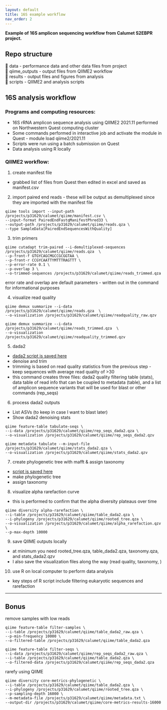 ```yaml
---
layout: default
title: 16S example workflow
nav_order: 2
---
```


**Example of 16S amplicon sequencing workflow from Calumet S2EBPR project.**

## Repo structure
📁 data - performance data and other data files from project  
📁 qiime_outputs - output files from QIIME2 workflow  
📁 results - output files and figures from analysis  
📁 scripts - QIIME2 and analysis scripts  

## 16S analysis workflow
### Programs and computing resources:
- 16S rRNA amplicon sequence analysis using QIIME2 2021.11 performed on Northwestern Quest computing cluster
- Some commands performed in interactive job and activate the module in Quest - module load qiime2/2021.11
- Scripts were run using a batch submission on Quest
- Data analysis using R locally

### QIIME2 workflow:
1) create manifest file
- grabbed list of files from Quest then edited in excel and saved as manifest.csv

2) import paired end reads - these will be output as demultiplexed since they are imported with the manifest file
```
qiime tools import --input-path /projects/p31629/calumet/qiime/manifest.csv \
--input-format PairedEndFastqManifestPhred33 \
--output-path /projects/p31629/calumet/qiime/reads.qza \
--type SampleData[PairedEndSequencesWithQuality]
```

3) trim primers
```
qiime cutadapt trim-paired --i-demultiplexed-sequences /projects/p31629/calumet/qiime/reads.qza  \
--p-front-f GTGYCAGCMGCCGCGGTAA \
--p-front-r CCGYCAATTYMTTTRAGTTT \
--p-error-rate 0.1 \
--p-overlap 3 \
--o-trimmed-sequences /projects/p31629/calumet/qiime/reads_trimmed.qza
```
error rate and overlap are default parameters - written out in the command for informational purposes


4) visualize read quality
```
qiime demux summarize --i-data /projects/p31629/calumet/qiime/reads.qza  \
--o-visualization /projects/p31629/calumet/qiime/readquality_raw.qzv

qiime demux summarize --i-data /projects/p31629/calumet/qiime/reads_trimmed.qza  \
--o-visualization /projects/p31629/calumet/qiime/readquality_trimmed.qzv
```

5) dada2
- [dada2 script is saved here](https://github.com/mckfarm/library/blob/main/docs/scripts/dada2.sh)
- denoise and trim
- trimming is based on read quality statistics from the previous step - keep sequences with average read quality of >30
- this command creates three files: dada2 quality filtering table (stats), data table of read info that can be coupled to metadata (table), and a list of amplicon sequence variants that will be used for blast or other commands (rep_seqs)


6) process dada2 outputs
- List ASVs (to keep in case I want to blast later)
- Show dada2 denoising stats

```
qiime feature-table tabulate-seqs \
--i-data /projects/p31629/calumet/qiime/rep_seqs_dada2.qza \
--o-visualization /projects/p31629/calumet/qiime/rep_seqs_dada2.qzv

qiime metadata tabulate --m-input-file /projects/p31629/calumet/qiime/stats_dada2.qza \
--o-visualization /projects/p31629/calumet/qiime/stats_dada2.qzv
```

7) create phylogenetic tree with mafft & assign taxonomy
- [script is saved here](https://github.com/mckfarm/library/blob/main/docs/scripts/taxa.sh)
- make phylogenetic tree
- assign taxonomy

8) visualize alpha rarefaction curve
- this is performed to confirm that the alpha diversity plateaus over time
```
qiime diversity alpha-rarefaction \
--i-table /projects/p31629/calumet/qiime/table_dada2.qza \
--i-phylogeny /projects/p31629/calumet/qiime/rooted_tree.qza \
--o-visualization /projects/p31629/calumet/qiime/alpha_rarefaction.qzv \
--p-max-depth 10000
```

9) save QIIME outputs locally
- at minimum you need rooted_tree.qza, table_dada2.qza, taxonomy.qza, and stats_dada2.qzv
- I also save the visualization files along the way (read quality, taxonomy, )

10) use R on local computer to perform data analysis
- key steps of R script include filtering eukaryotic sequences and rarefaction

------------
## Bonus

remove samples with low reads
```
qiime feature-table filter-samples \
--i-table /projects/p31629/calumet/qiime/table_dada2_raw.qza \
--p-min-frequency 10000 \
--o-filtered-table /projects/p31629/calumet/qiime/table_dada2.qza

qiime feature-table filter-seqs \
--i-data /projects/p31629/calumet/qiime/rep_seqs_dada2_raw.qza \
--i-table /projects/p31629/calumet/qiime/table_dada2.qza \
--o-filtered-data /projects/p31629/calumet/qiime/rep_seqs_dada2.qza
```

rarefy using QIIME
```
qiime diversity core-metrics-phylogenetic \
--i-table /projects/p31629/calumet/qiime/table_dada2.qza \
--i-phylogeny /projects/p31629/calumet/qiime/rooted_tree.qza \
--p-sampling-depth 16000 \
--m-metadata-file /projects/p31629/calumet/qiime/metadata.txt \
--output-dir /projects/p31629/calumet/qiime/core-metrics-results-16000
```
